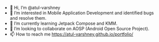 - 👋 Hi, I’m @atul-varshney
- 👀 I’m interested in Mobile Application Development and identified bugs and resolve them. 
- 🌱 I’m currently learning Jetpack Compose and KMM.
- 💞️ I’m looking to collaborate on AOSP (Android Open Source Project).
- 📫 How to reach me https://atul-varshney.github.io/portfolio/

<!---
atul-varshney/atul-varshney is a ✨ special ✨ repository because its `README.md` (this file) appears on your GitHub profile.
You can click the Preview link to take a look at your changes.
--->
